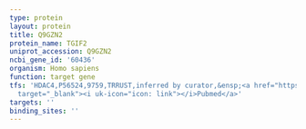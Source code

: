 ```yaml
---
type: protein
layout: protein
title: Q9GZN2
protein_name: TGIF2
uniprot_accession: Q9GZN2
ncbi_gene_id: '60436'
organism: Homo sapiens
function: target gene
tfs: 'HDAC4,P56524,9759,TRRUST,inferred by curator,&ensp;<a href="https://www.ncbi.nlm.nih.gov/pubmed/?term=17610967%5Buid%5D"
  target="_blank"><i uk-icon="icon: link"></i>Pubmed</a>'
targets: ''
binding_sites: ''
---
```


